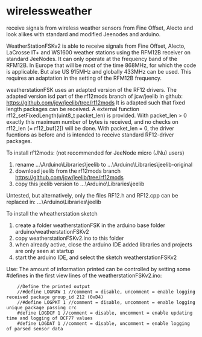 wirelessweather
===============

receive signals from wireless weather sensors from Fine Offset, Alecto and look alikes with standard and modified Jeenodes and arduino.

WeatherStationFSKv2 is able to receive signals from Fine Offset, Alecto, LaCrosse IT+ and WS1600
weather stations using the RFM12B receiver on standard JeeNodes. It can only operate at the frequency
band of the RFM12B. In Europe that will be most of the time 868MHz, for which the code is applicable.
But alse US 915MHz and globally 433MHz can be used. This requires an adaptation in the setting of the
RFM12B frequency.

weatherstationFSK uses an adapted version of the RF12 drivers.
The adapted version isd part of the rf12mods branch of jcw/jeelib in github:
https://github.com/jcw/jeelib/tree/rf12mods
It is adapted such that fixed length packages can be received.
A external function rf12_setFixedLength(uint8_t packet_len) is provided.
With packet_len > 0 exactly this maximum number of bytes is received, and
no checks on  rf12_len (= rf12_buf[2]) will be done.
With packet_len = 0, the driver fucntions as before and is intended to
receive standard RF12-driver packages.

To install rf12mods: (not recommended for JeeNode micro (JNu) users)
1. rename ...\Arduino\Libraries\jeelib to ...\Arduino\Libraries\jeelib-original
2. download jeelib from the rf12mods branch
      https://github.com/jcw/jeelib/tree/rf12mods
3. copy this jeelib version to ...\Arduino\Libraries\jeelib

Untested, but alternatively, only the files RF12.h and RF12.cpp can be replaced in:
   ...\Arduino\Libraries\jeelib

To install the wheatherstation sketch
1. create a folder weatherstationFSK in the arduino base folder
      arduino/weatherstationFSKv2
2. copy weatherstationFSKv2.ino to this folder
3. when already active, close the arduino IDE
      added libraries and projects are only seen at startup
4. start the arduino IDE, and select the sketch weatherstationFSKv2

Use:
The amount of information printed can be controlled by setting some #defines 
in the first view lines of the weatherstationFSKv2.ino:
```
    //Define the printed output
    //#define LOGRAW 1 //comment = disable, uncomment = enable logging received package group_id 212 (0xD4)
    //#define LOGPKT 1 //comment = disable, uncomment = enable logging unique package passing crc
    #define LOGDCF 1 //comment = disable, uncomment = enable updating time and logging of DCF77 values
    #define LOGDAT 1 //comment = disable, uncomment = enable logging of parsed sensor data
```

